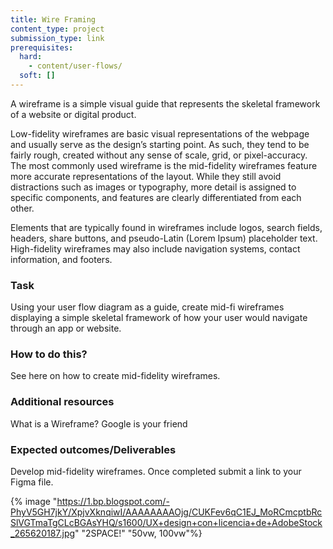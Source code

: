 ```yaml
---
title: Wire Framing
content_type: project
submission_type: link
prerequisites:
  hard:
    - content/user-flows/
  soft: []
---
```


A wireframe is a simple visual guide that represents the skeletal framework of a website or digital product.

Low-fidelity wireframes are basic visual representations of the webpage and usually serve as the design’s starting point. As such, they tend to be fairly rough, created without any sense of scale, grid, or pixel-accuracy. The most commonly used wireframe is the mid-fidelity wireframes feature more accurate representations of the layout. While they still avoid distractions such as images or typography, more detail is assigned to specific components, and features are clearly differentiated from each other.

Elements that are typically found in wireframes include logos, search fields, headers, share buttons, and pseudo-Latin (Lorem Ipsum) placeholder text. High-fidelity wireframes may also include navigation systems, contact information, and footers.

### Task
Using your user flow diagram as a guide, create mid-fi wireframes displaying a simple skeletal framework of how your user would navigate through an app or website.


### How to do this?
See here on how to create mid-fidelity wireframes.

### Additional resources
What is a Wireframe?
Google is your friend

### Expected outcomes/Deliverables
Develop mid-fidelity wireframes. Once completed submit a link to your Figma file.

{% image "https://1.bp.blogspot.com/-PhyV5GH7jkY/XpjvXknqiwI/AAAAAAAAOjg/CUKFev6qC1EJ_MoRCmcptbRcSlVGTmaTgCLcBGAsYHQ/s1600/UX+design+con+licencia+de+AdobeStock_265620187.jpg" "2SPACE!" "50vw, 100vw"%}